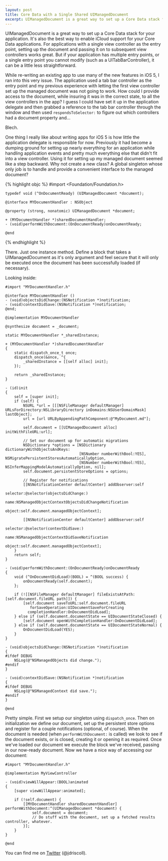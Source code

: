 ```yaml
---
layout: post
title: Core Data with a Single Shared UIManagedDocument
excerpt: UIManagedDocument is a great way to set up a Core Data stack for your application. With application delegates taking a smaller role in newer applications, sharing the document's managed object context can be tricky.
---
```


UIManagedDocument is a great way to set up a Core Data stack for your application. It's also the best way to enable iCloud support for your Core Data applications. For applications with a single view controller as the entry point, setting up the document and passing it on to subsequent view controllers works great. But if your application has multiple entry points, or a single entry point you cannot modify (such as a UITabBarController), it can be a little less straightforward.

While re-writing an existing app to use many of the new features in iOS 5, I ran into this very issue. The application used a tab bar controller as the entry point and my previous experience with letting the first view controller set up the managed document was not going to work. How could I provide access to the document, while insuring it was in the correct state, to all the view controllers in the app? I guess I could have set it up in the application delegate and then grabbed a reference to the tab bar controller through the window and then used `respondsToSelector:` to figure out which controllers had a document property and...

Blech.

One thing I really like about writing apps for iOS 5 is how little the application delegate is responsible for now. Previously it had become a dumping ground for setting up nearly everything for an application while handling application events and pretty much everything else that didn't fit into a view controller. Using it for setting up my managed document seemed like a step backward. Why not create a new class? A global singleton whose only job is to handle and provide a convenient interface to the managed document?

{% highlight objc %}
	#import <Foundation/Foundation.h>
	
	typedef void (^OnDocumentReady) (UIManagedDocument *document);
	
	@interface MYDocumentHandler : NSObject
	
	@property (strong, nonatomic) UIManagedDocument *document;

	+ (MYDocumentHandler *)sharedDocumentHandler;
	- (void)performWithDocument:(OnDocumentReady)onDocumentReady;
	
	@end
{% endhighlight %}
  
There. Just one instance method. Define a block that takes a UIManagedDocument as it's only argument and feel secure that it will only be executed once the document has been successfully loaded (if necessary).

Looking inside:

	#import "MYDocumentHandler.h"
	
	@interface MYDocumentHandler ()
	- (void)objectsDidChange:(NSNotification *)notification;
	- (void)contextDidSave:(NSNotification *)notification;
	@end;
	
	@implementation MYDocumentHandler
	
	@synthesize document = _document;
	
	static MYDocumentHandler *_sharedInstance;
	
	+ (MYDocumentHandler *)sharedDocumentHandler
	{
	    static dispatch_once_t once;
	    dispatch_once(&once, ^{
	        _sharedInstance = [[self alloc] init];
	    });
	    
	    return _sharedInstance;
	}
	
	- (id)init
	{
	    self = [super init];
	    if (self) {
	        NSURL *url = [[[NSFileManager defaultManager] URLsForDirectory:NSLibraryDirectory inDomains:NSUserDomainMask] lastObject];
	        url = [url URLByAppendingPathComponent:@"MyDocument.md"];
	        
	        self.document = [[UIManagedDocument alloc] initWithFileURL:url];
	        
	        // Set our document up for automatic migrations
	        NSDictionary *options = [NSDictionary dictionaryWithObjectsAndKeys:
	                                 [NSNumber numberWithBool:YES], NSMigratePersistentStoresAutomaticallyOption,
	                                 [NSNumber numberWithBool:YES], NSInferMappingModelAutomaticallyOption, nil];
	        self.document.persistentStoreOptions = options;
	        
	        // Register for notifications
	        [[NSNotificationCenter defaultCenter] addObserver:self
	                                                 selector:@selector(objectsDidChange:)
	                                                     name:NSManagedObjectContextObjectsDidChangeNotification
	                                                   object:self.document.managedObjectContext];
	        
	        [[NSNotificationCenter defaultCenter] addObserver:self
	                                                 selector:@selector(contextDidSave:)
	                                                     name:NSManagedObjectContextDidSaveNotification
	                                                   object:self.document.managedObjectContext];
	    }
	    return self;
	}
	
	- (void)performWithDocument:(OnDocumentReady)onDocumentReady
	{    
	    void (^OnDocumentDidLoad)(BOOL) = ^(BOOL success) {
	        onDocumentReady(self.document);
	    };
	    
	    if (![[NSFileManager defaultManager] fileExistsAtPath:[self.document.fileURL path]]) {
	        [self.document saveToURL:self.document.fileURL
	           forSaveOperation:UIDocumentSaveForCreating
	          completionHandler:OnDocumentDidLoad];
	    } else if (self.document.documentState == UIDocumentStateClosed) {
	        [self.document openWithCompletionHandler:OnDocumentDidLoad];
	    } else if (self.document.documentState == UIDocumentStateNormal) {
	        OnDocumentDidLoad(YES);
	    }
	}
	
	- (void)objectsDidChange:(NSNotification *)notification
	{
	#ifdef DEBUG
	    NSLog(@"NSManagedObjects did change.");
	#endif
	}
	
	- (void)contextDidSave:(NSNotification *)notification
	{
	#ifdef DEBUG
	    NSLog(@"NSManagedContext did save.");
	#endif
	}
	
	@end

Pretty simple. First we setup our singleton using `dispatch_once`. Then on initialization we define our document, set up the persistent store options and register for a couple notifications (optional, of course). When the document is needed (when `performWithDocument:` is called) we look to see if the document exists, or is closed, creating it or opening it as required. Once we've loaded our document we execute the block we've received, passing in our now-ready document. Now we have a nice way of accessing our document:

	#import "MYDocumentHandler.h"
	
	@implementation MyViewController
	
	- (void)viewWillAppear:(BOOL)animated
	{
	    [super viewWillAppear:animated];
	    
	    if (!self.document) {
	        [[MYDocumentHandler sharedDocumentHandler] performWithDocument:^(UIManagedDocument *document) {
	            self.document = document;
	            // Do stuff with the document, set up a fetched results controller, whatever.
	        }];
	    }
	}
	
	@end
	
You can find me on [Twitter](http://twitter.com/jdriscoll) (@jdriscoll).








